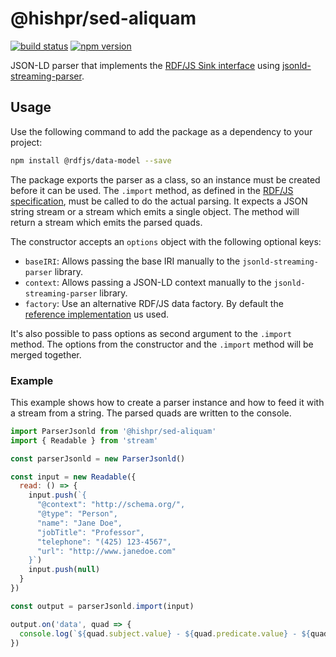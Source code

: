 # @hishpr/sed-aliquam
[![build status](https://img.shields.io/github/actions/workflow/status/hishpr/sed-aliquam/test.yaml?branch=master)](https://github.com/hishpr/sed-aliquam/actions/workflows/test.yaml)
[![npm version](https://img.shields.io/npm/v/@hishpr/sed-aliquam.svg)](https://www.npmjs.com/package/@hishpr/sed-aliquam)

JSON-LD parser that implements the [RDF/JS Sink interface](http://rdf.js.org/) using [jsonld-streaming-parser](https://github.com/rubensworks/jsonld-streaming-parser.js).

## Usage

Use the following command to add the package as a dependency to your project:

```bash
npm install @rdfjs/data-model --save
```

The package exports the parser as a class, so an instance must be created before it can be used.
The `.import` method, as defined in the [RDF/JS specification](http://rdf.js.org/#sink-interface), must be called to do the actual parsing.
It expects a JSON string stream or a stream which emits a single object.
The method will return a stream which emits the parsed quads.

The constructor accepts an `options` object with the following optional keys:

- `baseIRI`: Allows passing the base IRI manually to the `jsonld-streaming-parser` library.
- `context`: Allows passing a JSON-LD context manually to the `jsonld-streaming-parser` library.
- `factory`: Use an alternative RDF/JS data factory.
  By default the [reference implementation](https://github.com/rdfjs-base/data-model/) us used.

It's also possible to pass options as second argument to the `.import` method.
The options from the constructor and the `.import` method will be merged together.

### Example

This example shows how to create a parser instance and how to feed it with a stream from a string.
The parsed quads are written to the console.

```javascript
import ParserJsonld from '@hishpr/sed-aliquam'
import { Readable } from 'stream'

const parserJsonld = new ParserJsonld()

const input = new Readable({
  read: () => {
    input.push(`{
      "@context": "http://schema.org/",
      "@type": "Person",
      "name": "Jane Doe",
      "jobTitle": "Professor",
      "telephone": "(425) 123-4567",
      "url": "http://www.janedoe.com"
    }`)
    input.push(null)
  }
})

const output = parserJsonld.import(input)

output.on('data', quad => {
  console.log(`${quad.subject.value} - ${quad.predicate.value} - ${quad.object.value}`)
})
```
